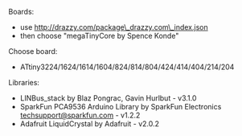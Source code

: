 Boards:
  - use http://drazzy.com/package\_drazzy.com\_index.json
  - then choose "megaTinyCore by Spence Konde"

Choose board:
  - ATtiny3224/1624/1614/1604/824/814/804/424/414/404/214/204

Libraries:
  - LINBus\_stack by Blaz Pongrac, Gavin Hurlbut - v3.1.0
  - SparkFun PCA9536 Arduino Library by SparkFun Electronics 
    <techsupport@sparkfun.com>  - v1.2.2
  - Adafruit LiquidCrystal by Adafruit - v2.0.2
